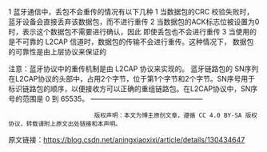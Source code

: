 1 蓝牙通信中，丢包不会重传的情况有以下几种
1 当数据包的CRC 校验失败时，蓝牙设备会直接丢弃该数据包，而不进行重传
2 当数据包的ACK标志位被设置为0时，表示这个数据包不需要进行确认，因此
即使丢包也不会进行重传
3 当使用的是不可靠的 L2CAP 信道时，数据包的传输不会进行重传。这种情况下，
数据包的可靠性是由上层协议来保证的

注意：蓝牙协议中的重传机制是由 L2CAP 协议来实现的。
蓝牙链路包的 SN序列在L2CAP协议的头部中，占用2个字节，位于第1个字节和2个字节。SN序号用于标识链路包的顺序，以便接收方可以正确的重组链路包。在L2CAP协议中，SN序号的范围是 0 到 65535。
————————————————

                            版权声明：本文为博主原创文章，遵循 CC 4.0 BY-SA 版权协议，转载请附上原文出处链接和本声明。
                        
原文链接：https://blog.csdn.net/aningxiaoxixi/article/details/130434647